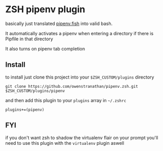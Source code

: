 # ZSH pipenv plugin

basically just translated [pipenv.fish](https://github.com/fisherman/pipenv/blob/master/conf.d/pipenv.fish)
into valid bash.

It automatically activates a pipenv when entering a directory if there is Pipfile in that directory

It also turns on pipenv tab completion

## Install

to install just clone this project into your `$ZSH_CUSTOM/plugins` directory

`git clone https://github.com/owenstranathan/pipenv.zsh.git $ZSH_CUSTOM/plugins/pipenv`

and then add this plugin to your `plugins` array in `~/.zshrc`

`plugins+=(pipenv)`

## FYI

if you don't want zsh to shadow the virtualenv flair on your prompt you'll need to use this plugin 
with the `virtualenv` plugin aswell


